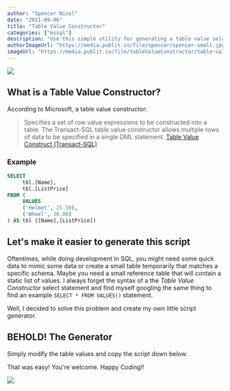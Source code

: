 ```yaml
---
author: "Spencer Nicol"
date: "2021-09-06"
title: "Table Value Constructor"
categories: ["mssql"]
description: "Use this simple utility for generating a table value selector statement in SQL."
authorImageUrl: "https://media.publit.io/file/spencer/spencer-small.jpg"
imageUrl: "https://media.publit.io/file/tableValueConstructor/table-value-constructor.png"
---
```


![](https://media.publit.io/file/tableValueConstructor/table-value-constructor.png)

## What is a Table Value Constructor?

According to Microsoft, a table value constructor:

> Specifies a set of row value expressions to be constructed into a table. The Transact-SQL table value constructor allows multiple rows of data to be specified in a single DML statement. [Table Value Construct (Transact-SQL)](https://docs.microsoft.com/en-us/sql/t-sql/queries/table-value-constructor-transact-sql?view=sql-server-ver15)

### Example

```sql
SELECT
     tbl.[Name],
     tbl.[ListPrice]
FROM (
     VALUES
     ('Helmet', 25.50),
     ('Wheel', 30.00)
) AS tbl ([Name],[ListPrice])
```

## Let's make it easier to generate this script

Oftentimes, while doing development in SQL, you might need some quick data to mimic some data or create a small table temporarily that matches a specific schema. Maybe you need a small reference table that will contain a static list of values. I always forget the syntax of a the _Table Value Constructor_ select statement and find myself googling the same thing to find an example `SELECT * FROM VALUES()` statement.

Well, I decided to solve this problem and create my own little script generator.

## BEHOLD! The Generator

Simply modify the table values and copy the script down below.

<TableValueConstructor />

That was easy! You're welcome. Happy Coding!!

![](https://media.giphy.com/media/tXTqLBYNf0N7W/giphy.gif)
